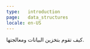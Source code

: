 ```yaml
---
type:   introduction
page:   data_structures
locale: en-US
---
```


كيف تقوم بتخزين البيانات ومعالجتها.